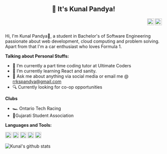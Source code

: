 
<span>
<h2 align="center">👋 It's Kunal Pandya!</h2>
 
<a href="https://www.linkedin.com/in/kunal-pandya-17a5421b3/">
<img align="right" alt="Kunal Pandya" width="22px" src="https://cdn.jsdelivr.net/npm/simple-icons@v3/icons/linkedin.svg" />
</a>
<a href="https://www.instagram.com/_kunal.02/">
<img align="right" alt="Kunal Pandya" width="22px" src="https://cdn.jsdelivr.net/npm/simple-icons@v3/icons/instagram.svg" />
</a>
</span>

<br />



<br />
 
Hi, I'm Kunal Pandya🙌, a student in Bachelor's of Software Engineering passionate about web development, cloud computing and problem solving. Apart from that I'm a car enthusiast who loves Formula 1.

 
 
**Talking about Personal Stuffs:**
 
- 🔭 I’m currently a part time coding tutor at Ultimate Coders
- 🌱 I’m currently learning React and sanity.
- 💬 Ask me about anything via social media or email me @ rrkspandya@gmail.com
- 🔍 Currently looking for co-op opportunities
 
 
 
**Clubs**
- 🏎️ Ontario Tech Racing
- 🙏Gujarati Student Association
 
**Languages and Tools:**
 
 
<code><img height="20" src="https://upload.wikimedia.org/wikipedia/commons/thumb/c/c3/Python-logo-notext.svg/1869px-Python-logo-notext.svg.png"></code>
<code><img height="20" src="https://learn.microsoft.com/en-us/windows/images/c-logo.png"></code>
<code><img height="20" src="https://e7.pngegg.com/pngimages/1018/16/png-clipart-mysql-workbench-database-mysql-cluster-others-text-logo.png"></code>
<code><img height="20" src="https://e7.pngegg.com/pngimages/713/558/png-clipart-computer-icons-pro-git-github-logo-text-logo-thumbnail.png"></code>
<code><img height="20" src="https://www.angleritech.com/wp-content/uploads/2020/10/reactjs-web-development-company.png"></code>
 
![Kunal's github stats](https://github-readme-stats.vercel.app/api?username=kunalpanda&show_icons=true&hide_border=true)
